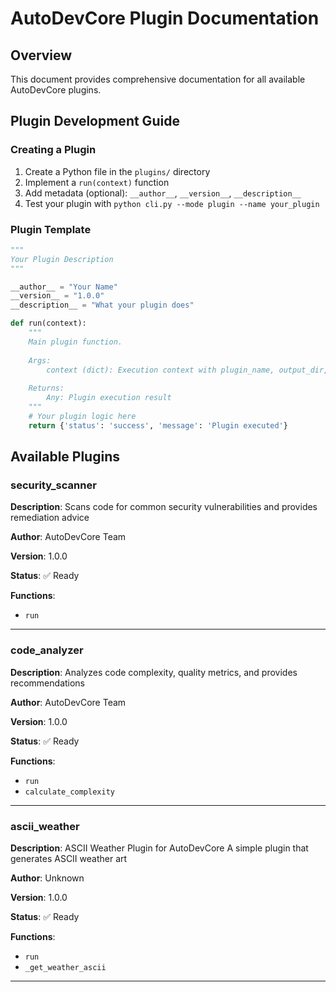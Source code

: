# AutoDevCore Plugin Documentation

## Overview

This document provides comprehensive documentation for all available AutoDevCore plugins.

## Plugin Development Guide

### Creating a Plugin

1. Create a Python file in the `plugins/` directory
2. Implement a `run(context)` function
3. Add metadata (optional): `__author__`, `__version__`, `__description__`
4. Test your plugin with `python cli.py --mode plugin --name your_plugin`

### Plugin Template

```python
"""
Your Plugin Description
"""

__author__ = "Your Name"
__version__ = "1.0.0"
__description__ = "What your plugin does"

def run(context):
    """
    Main plugin function.
    
    Args:
        context (dict): Execution context with plugin_name, output_dir, verbose
    
    Returns:
        Any: Plugin execution result
    """
    # Your plugin logic here
    return {'status': 'success', 'message': 'Plugin executed'}
```

## Available Plugins

### security_scanner

**Description**: Scans code for common security vulnerabilities and provides remediation advice

**Author**: AutoDevCore Team

**Version**: 1.0.0

**Status**: ✅ Ready

**Functions**:
- `run`

---

### code_analyzer

**Description**: Analyzes code complexity, quality metrics, and provides recommendations

**Author**: AutoDevCore Team

**Version**: 1.0.0

**Status**: ✅ Ready

**Functions**:
- `run`
- `calculate_complexity`

---

### ascii_weather

**Description**: 
ASCII Weather Plugin for AutoDevCore
A simple plugin that generates ASCII weather art


**Author**: Unknown

**Version**: 1.0.0

**Status**: ✅ Ready

**Functions**:
- `run`
- `_get_weather_ascii`

---


